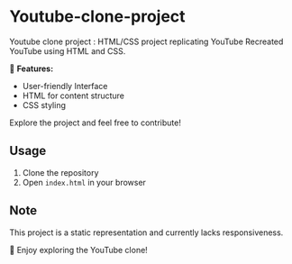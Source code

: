 # Youtube-clone-project
Youtube clone project : HTML/CSS project replicating YouTube
Recreated YouTube using HTML and CSS. 

🚀 **Features:**
- User-friendly Interface
- HTML for content structure
- CSS styling

Explore the project and feel free to contribute!

## Usage
1. Clone the repository
2. Open `index.html` in your browser

## Note
This project is a static representation and currently lacks responsiveness.

🎉 Enjoy exploring the YouTube clone!
